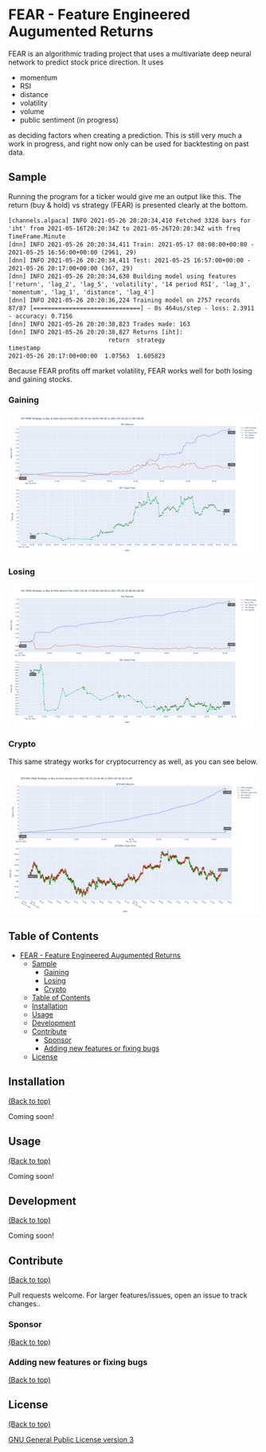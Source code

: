 # FEAR - Feature Engineered Augumented Returns

FEAR is an algorithmic trading project that uses a multivariate deep neural network to predict stock price direction. It uses

- momentum
- RSI
- distance
- volatility
- volume
- public sentiment (in progress)

as deciding factors when creating a prediction. This is still very much a work in progress, and right now only can be used for backtesting on past data.

## Sample

Running the program for a ticker would give me an output like this. The return (buy & hold) vs strategy (FEAR) is presented clearly at the bottom.

```
[channels.alpaca] INFO 2021-05-26 20:20:34,410 Fetched 3328 bars for 'iht' from 2021-05-16T20:20:34Z to 2021-05-26T20:20:34Z with freq TimeFrame.Minute
[dnn] INFO 2021-05-26 20:20:34,411 Train: 2021-05-17 08:08:00+00:00 - 2021-05-25 16:56:00+00:00 (2961, 29)
[dnn] INFO 2021-05-26 20:20:34,411 Test: 2021-05-25 16:57:00+00:00 - 2021-05-26 20:17:00+00:00 (367, 29)
[dnn] INFO 2021-05-26 20:20:34,630 Building model using features ['return', 'lag_2', 'lag_5', 'volatility', '14 period RSI', 'lag_3', 'momentum', 'lag_1', 'distance', 'lag_4']
[dnn] INFO 2021-05-26 20:20:36,224 Training model on 2757 records
87/87 [==============================] - 0s 464us/step - loss: 2.3911 - accuracy: 0.7156
[dnn] INFO 2021-05-26 20:20:38,823 Trades made: 163
[dnn] INFO 2021-05-26 20:20:38,827 Returns [iht]:
                            return  strategy
timestamp                                   
2021-05-26 20:17:00+00:00  1.07563  1.605823
```

Because FEAR profits off market volatility, FEAR works well for both losing and gaining stocks.

### Gaining

![gainer](writeup/winning.png)

### Losing

![loser](writeup/losing.png)

### Crypto

This same strategy works for cryptocurrency as well, as you can see below.

![gainer](writeup/crypto.png)

## Table of Contents

- [FEAR - Feature Engineered Augumented Returns](#fear---feature-engineered-augumented-returns)
  - [Sample](#sample)
    - [Gaining](#gaining)
    - [Losing](#losing)
    - [Crypto](#crypto)
  - [Table of Contents](#table-of-contents)
  - [Installation](#installation)
  - [Usage](#usage)
  - [Development](#development)
  - [Contribute](#contribute)
    - [Sponsor](#sponsor)
    - [Adding new features or fixing bugs](#adding-new-features-or-fixing-bugs)
  - [License](#license)

## Installation

[(Back to top)](#table-of-contents)

Coming soon!

## Usage

[(Back to top)](#table-of-contents)

Coming soon!

## Development

[(Back to top)](#table-of-contents)


Coming soon!

## Contribute

[(Back to top)](#table-of-contents)

Pull requests welcome. For larger features/issues, open an issue to track changes..

### Sponsor

[(Back to top)](#table-of-contents)

<!-- Your project is gaining traction and it is being used by thousands of people(***with this README there will be even more***). Now it would be a good time to look for people or organisations to sponsor your project. This could be because you are not generating any revenue from your project and you require money for keeping the project alive.

You could add how people can sponsor your project in this section. Add your patreon or GitHub sponsor link here for easy access.

A good idea is to also display the sponsors with their organisation logos or badges to show them your love!(*Someday I will get a sponsor and I can show my love*) -->

### Adding new features or fixing bugs

[(Back to top)](#table-of-contents)

<!-- This is to give people an idea how they can raise issues or feature requests in your projects. 

You could also give guidelines for submitting and issue or a pull request to your project.

Personally and by standard, you should use a [issue template](https://github.com/navendu-pottekkat/nsfw-filter/blob/master/ISSUE_TEMPLATE.md) and a [pull request template](https://github.com/navendu-pottekkat/nsfw-filter/blob/master/PULL_REQ_TEMPLATE.md)(click for examples) so that when a user opens a new issue they could easily format it as per your project guidelines.

You could also add contact details for people to get in touch with you regarding your project. -->

## License

[(Back to top)](#table-of-contents)

[GNU General Public License version 3](https://opensource.org/licenses/GPL-3.0)

